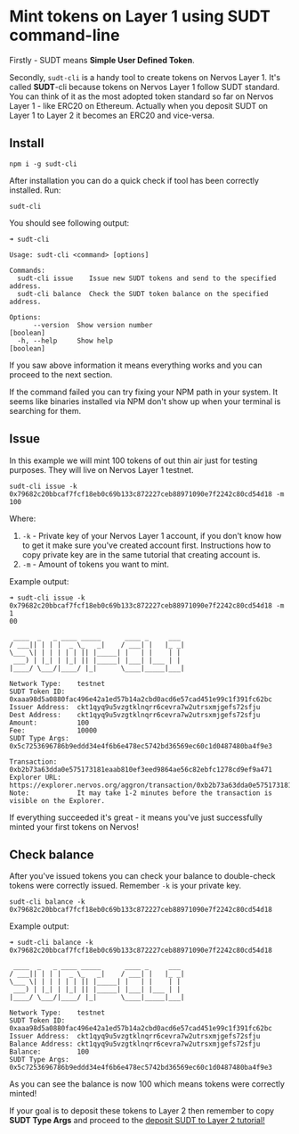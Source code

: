 # Mint tokens on Layer 1 using SUDT command-line

Firstly - SUDT means **Simple User Defined Token**.

Secondly, `sudt-cli` is a handy tool to create tokens on Nervos Layer 1. It's called **SUDT**-cli because tokens on Nervos Layer 1 follow SUDT standard. You can think of it as the most adopted token standard so far on Nervos Layer 1 - like ERC20 on Ethereum. Actually when you deposit SUDT on Layer 1 to Layer 2 it becomes an ERC20 and vice-versa.

## Install

```
npm i -g sudt-cli
```

After installation you can do a quick check if tool has been correctly installed. Run:
```
sudt-cli
```

You should see following output:
```
➜ sudt-cli

Usage: sudt-cli <command> [options]

Commands:
  sudt-cli issue    Issue new SUDT tokens and send to the specified address.
  sudt-cli balance  Check the SUDT token balance on the specified address.

Options:
      --version  Show version number                                   [boolean]
  -h, --help     Show help                                             [boolean]
```

If you saw above information it means everything works and you can proceed to the next section.

If the command failed you can try fixing your NPM path in your system. It seems like binaries installed via NPM don't show up when your terminal is searching for them.

## Issue

In this example we will mint 100 tokens of out thin air just for testing purposes. They will live on Nervos Layer 1 testnet.

```
sudt-cli issue -k 0x79682c20bbcaf7fcf18eb0c69b133c872227ceb88971090e7f2242c80cd54d18 -m 100
```

Where:
1. `-k` - Private key of your Nervos Layer 1 account, if you don't know how to get it make sure you've created account first. Instructions how to copy private key are in the same tutorial that creating account is.
2. `-m` - Amount of tokens you want to mint.

Example output:
```
➜ sudt-cli issue -k 0x79682c20bbcaf7fcf18eb0c69b133c872227ceb88971090e7f2242c80cd54d18 -m 1
00

 ____  _   _ ____ _____      ____ _     ___
/ ___|| | | |  _ \_   _|    / ___| |   |_ _|
\___ \| | | | | | || |_____| |   | |    | |
 ___) | |_| | |_| || |_____| |___| |___ | |
|____/ \___/|____/ |_|      \____|_____|___|

Network Type:    testnet
SUDT Token ID:   0xaaa98d5a0880fac496e42a1ed57b14a2cbd0acd6e57cad451e99c1f391fc62bc
Issuer Address:  ckt1qyq9u5vzgtklnqrr6cevra7w2utrsxmjgefs72sfju
Dest Address:    ckt1qyq9u5vzgtklnqrr6cevra7w2utrsxmjgefs72sfju
Amount:          100
Fee:             10000
SUDT Type Args:  0x5c7253696786b9eddd34e4f6b6e478ec5742bd36569ec60c1d0487480ba4f9e3

Transaction:     0xb2b73a63dda0e575173181eaab810ef3eed9864ae56c82ebfc1278cd9ef9a471
Explorer URL:    https://explorer.nervos.org/aggron/transaction/0xb2b73a63dda0e575173181eaab810ef3eed9864ae56c82ebfc1278cd9ef9a471
Note:            It may take 1-2 minutes before the transaction is visible on the Explorer.
```

If everything succeeded it's great - it means you've just successfully minted your first tokens on Nervos!

## Check balance

After you've issued tokens you can check your balance to double-check tokens were correctly issued. Remember `-k` is your private key.

```
sudt-cli balance -k 0x79682c20bbcaf7fcf18eb0c69b133c872227ceb88971090e7f2242c80cd54d18
```

Example output:

```
➜ sudt-cli balance -k 0x79682c20bbcaf7fcf18eb0c69b133c872227ceb88971090e7f2242c80cd54d18

 ____  _   _ ____ _____      ____ _     ___
/ ___|| | | |  _ \_   _|    / ___| |   |_ _|
\___ \| | | | | | || |_____| |   | |    | |
 ___) | |_| | |_| || |_____| |___| |___ | |
|____/ \___/|____/ |_|      \____|_____|___|

Network Type:    testnet
SUDT Token ID:   0xaaa98d5a0880fac496e42a1ed57b14a2cbd0acd6e57cad451e99c1f391fc62bc
Issuer Address:  ckt1qyq9u5vzgtklnqrr6cevra7w2utrsxmjgefs72sfju
Balance Address: ckt1qyq9u5vzgtklnqrr6cevra7w2utrsxmjgefs72sfju
Balance:         100
SUDT Type Args:  0x5c7253696786b9eddd34e4f6b6e478ec5742bd36569ec60c1d0487480ba4f9e3
```

As you can see the balance is now 100 which means tokens were correctly minted!

If your goal is to deposit these tokens to Layer 2 then remember to copy **SUDT Type Args** and proceed to the [deposit SUDT to Layer 2 tutorial!](../tasks/4.issue.sudt.deposit.md)